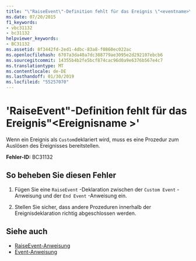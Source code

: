 ```yaml
---
title: "\"RaiseEvent\"-Definition fehlt für das Ereignis \"<eventname>\""
ms.date: 07/20/2015
f1_keywords:
- vbc31132
- bc31132
helpviewer_keywords:
- BC31132
ms.assetid: 8f3442fd-2ed1-4dbc-83a8-f0860ec022ac
ms.openlocfilehash: 6707a3da40a7dc388779ae3095e2d292107ebcb6
ms.sourcegitcommit: 14355b4b2fe5bcf874cac96d0a9e6376b567e4c7
ms.translationtype: MT
ms.contentlocale: de-DE
ms.lasthandoff: 01/30/2019
ms.locfileid: "55257070"
---
```

# <a name="raiseevent-definition-missing-for-event-eventname"></a>'RaiseEvent"-Definition fehlt für das Ereignis"\<Ereignisname >'
Wenn ein Ereignis als `Custom`deklariert wird, muss es eine Prozedur zum Auslösen des Ereignisses bereitstellen.  
  
 **Fehler-ID:** BC31132  
  
## <a name="to-correct-this-error"></a>So beheben Sie diesen Fehler  
  
1.  Fügen Sie eine `RaiseEvent` -Deklaration zwischen der `Custom Event` -Anweisung und der `End Event` -Anweisung ein.  
  
2.  Stellen Sie sicher, dass andere Prozeduren innerhalb der Ereignisdeklaration richtig abgeschlossen werden.  
  
## <a name="see-also"></a>Siehe auch
- [RaiseEvent-Anweisung](../../visual-basic/language-reference/statements/raiseevent-statement.md)
- [Event-Anweisung](../../visual-basic/language-reference/statements/event-statement.md)
